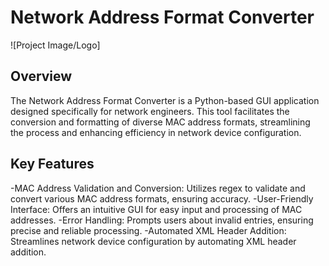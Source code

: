 # Network Address Format Converter
![Project Image/Logo]

## Overview
The Network Address Format Converter is a Python-based GUI application designed specifically for network engineers. This tool facilitates the conversion and formatting of diverse MAC address formats, streamlining the process and enhancing efficiency in network device configuration.

## Key Features
-MAC Address Validation and Conversion: Utilizes regex to validate and convert various MAC address formats, ensuring accuracy.
-User-Friendly Interface: Offers an intuitive GUI for easy input and processing of MAC addresses.
-Error Handling: Prompts users about invalid entries, ensuring precise and reliable processing.
-Automated XML Header Addition: Streamlines network device configuration by automating XML header addition.
